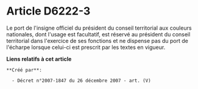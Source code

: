 # Article D6222-3

Le port de l'insigne officiel du président du conseil territorial aux couleurs nationales, dont l'usage est facultatif, est
réservé au président du conseil territorial dans l'exercice de ses fonctions et ne dispense pas du port de l'écharpe lorsque
celui-ci est prescrit par les textes en vigueur.

**Liens relatifs à cet article**

	**Créé par**:

	  - Décret n°2007-1847 du 26 décembre 2007 - art. (V)
